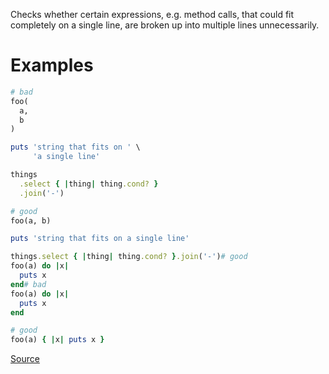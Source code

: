 
Checks whether certain expressions, e.g. method calls, that could fit
completely on a single line, are broken up into multiple lines unnecessarily.

# Examples

```ruby
# bad
foo(
  a,
  b
)

puts 'string that fits on ' \
     'a single line'

things
  .select { |thing| thing.cond? }
  .join('-')

# good
foo(a, b)

puts 'string that fits on a single line'

things.select { |thing| thing.cond? }.join('-')# good
foo(a) do |x|
  puts x
end# bad
foo(a) do |x|
  puts x
end

# good
foo(a) { |x| puts x }
```

[Source](http://www.rubydoc.info/gems/rubocop/RuboCop/Cop/Layout/RedundantLineBreak)
